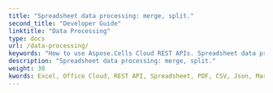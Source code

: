 ```yaml
---
title: "Spreadsheet data processing: merge, split."
second_title: "Developer Guide"
linktitle: "Data Processing"
type: docs
url: /data-processing/
keywords: "How to use Aspose.Cells Cloud REST APIs. Spreadsheet data processing: merge, split. Office Excel 2016,  Office Excel 2019,office Excel 365."
description: "Spreadsheet data processing: merge, split."
weight: 30
kwords: Excel, Office Cloud, REST API, Spreadsheet, PDF, CSV, Json, Markdown, Developer Guide
---
```



